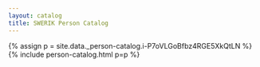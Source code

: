 ```yaml
---
layout: catalog
title: SWERIK Person Catalog
---
```

{% assign p = site.data._person-catalog.i-P7oVLGoBfbz4RGE5XkQtLN %}
{% include person-catalog.html p=p %}

